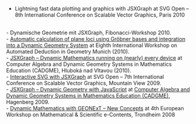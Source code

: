 - Lightning fast data plotting and graphics with JSXGraph at SVG Open – 8th International Conference on Scalable Vector Graphics, Paris 2010  
<br>
- Dynamische Geometrie mit JSXGraph, Fibonacci-Workshop 2010.  
<br>
- <a href="/media/pdf/presentations/automaticcalculation.pdf" target="_blank">Automatic calculation of plane loci using Gröbner bases and integration into a Dynamic Geometry System</a> at Eighth International Workshop on Automated Deduction in Geometry Munich (2010).  
<br>
- <a href="https://jsxgraph.uni-bayreuth.de/talks/cadgme10/talk/#slide1" target="_blank">JSXGraph – Dynamic Mathematics running on (nearly) every device</a> at Computer Algebra and Dynamic Geometry Systems in Mathematics Education (CADGME), Hluboká nad Vltavou (2010).  
<br>
- <a href="https://jsxgraph.uni-bayreuth.de/talks/svgopen09/presentation/index.html" target="_blank">Interactive SVG with JSXGraph</a> at SVG Open – 7th International Conference on Scalable Vector Graphics, Mountain View 2009.  
<br>
- <a href="https://jsxgraph.uni-bayreuth.de/talks/cadgme09/talk/" target="_blank">JSXGraph – Dynamic Geometry with JavaScript</a> at <a href="https://www3.risc.jku.at/conferences/cadgme2009/" target="_blank"> Computer Algebra and Dynamic Geometry Systems in Mathematics Education (CADGME)</a>, Hagenberg 2009.  
<br>
- <a href="/media/pdf/presentations/dynamicmathematics.pdf" target="_blank">Dynamic Mathematics with GEONExT – New Concepts</a> at 4th European Workshop on Mathematical & Scientific e-Contents, Trondheim 2008










